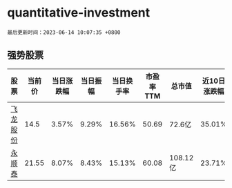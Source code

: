 # quantitative-investment

`最后更新时间：2023-06-14 10:07:35 +0800`

## 强势股票

|股票|当前价|当日涨跌幅|当日振幅|当日换手率|市盈率TTM|总市值|近10日涨跌幅|
|----|----|----|----|----|----|----|----|
|[飞龙股份](https://xueqiu.com/S/SZ002536)|14.5|3.57%|9.29%|16.56%|50.69|72.6亿|35.01%|
|[永顺泰](https://xueqiu.com/S/SZ001338)|21.55|8.07%|8.43%|15.13%|60.08|108.12亿|23.71%|

